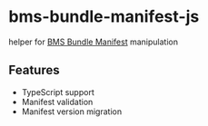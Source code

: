 # bms-bundle-manifest-js

helper for [BMS Bundle Manifest](https://github.com/bmssearch/bms-bundle-manifest-spec) manipulation

## Features

- TypeScript support
- Manifest validation
- Manifest version migration
